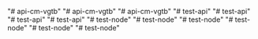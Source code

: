 "# api-cm-vgtb" 
"# api-cm-vgtb" 
"# api-cm-vgtb" 
"# test-api" 
"# test-api" 
"# test-api" 
"# test-api" 
"# test-node" 
"# test-node" 
"# test-node" 
"# test-node" 
"# test-node" 
"# test-node" 
